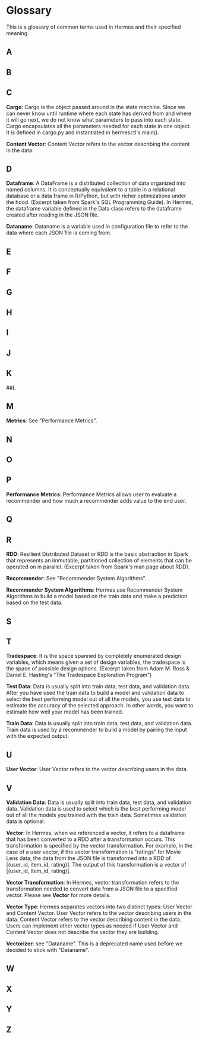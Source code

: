 # Glossary

This is a glossary of common terms used in Hermes and their specified meaning.

## A

## B

## C
**Cargo**: Cargo is the object passed around in the state machine. Since we can never know until runtime where each state has derived from and where it will go next, we do not know what parameters to pass into each state. Cargo encapsulates all the parameters needed for each state in one object. It is defined in cargo.py and instantiated in hermesctl's main().

**Content Vector**: Content Vector refers to the vector describing the content in the data.

## D
**Dataframe**: A DataFrame is a distributed collection of data organized into named columns. It is conceptually equivalent to a table in a relational database or a data frame in R/Python, but with richer optimizations under the hood. (Excerpt taken from Spark's SQL Programming Guide). In Hermes, the dataframe variable defined in the Data class refers to the dataframe created after reading in the JSON file.

**Dataname**: Dataname is a variable used in configuration file to refer to the data where each JSON file is coming from. 

## E

## F

## G

## H

## I

## J

## K

##L

## M

**Metrics**: See "Performance Metrics".

## N

## O

## P

**Performance Metrics**: Performance Metrics allows user to evaluate a recommender and how much a recommender adds value to the end user. 

## Q

## R
**RDD**: Resilient Distributed Dataset or RDD is the basic abstraction in Spark that represents an immutable, partitioned collection of elements that can be operated on in parallel. (Excerpt taken from Spark's man page about RDD).

**Recommender**: See "Recommender System Algorithms".

**Recommender System Algorithms**: Hermes use Recommender System Algorithms to build a model based on the train data and make a prediction based on the test data.

## S

## T
**Tradespace**: It is the space spanned by completely enumerated design variables, which means given a set of design variables, the tradespace is the space of possible design options. (Excerpt taken from Adam M. Ross & Daniel E. Hasting's "The Tradespace Exploration Program")

**Test Data**: Data is usually split into train data, test data, and validation data. After you have used the train data to build a model and validation data to select the best performing model out of all the models, you use test data to estimate the accuracy of the selected approach. In other words, you want to estimate how well your model has been trained. 

**Train Data**: Data is usually split into train data, test data, and validation data. Train data is used by a recommender to build a model by pairing the input with the expected output.


## U
**User Vector**: User Vector refers to the vector describing users in the data. 

## V
**Validation Data**: Data is usually split into train data, test data, and validation data. Validation data is used to select which is the best performing model out of all the models you trained with the train data. Sometimes validation data is optional.

**Vector**: In Hermes, when we referenced a vector, it refers to a dataframe that has been converted to a RDD after a transformation occurs. This transformation is specified by the vector transformation. For example, in the case of a user vector, if the vector transformation is "ratings" for Movie Lens data, the data from the JSON file is transformed into a RDD of [(user_id, item_id, rating)]. The output of this transformation is a vector of [(user_id, item_id, rating)].

**Vector Transformation**: In Hermes, vector transformation refers to the transformation needed to convert data from a JSON file to a specified vector. Please see **Vector** for more details. 

**Vector Type**: Hermes separates vectors into two distinct types: User Vector and Content Vector. User Vector refers to the vector describing users in the data. Content Vector refers to the vector describing content in the data. Users can implement other vector types as needed if User Vector and Content Vector does not describe the vector they are building.

**Vectorizer**: see "Dataname". This is a deprecated name used before we decided to stick with "Dataname".

## W

## X

## Y

## Z